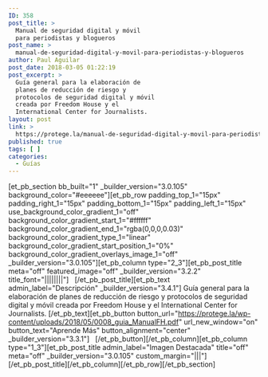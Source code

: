 ```yaml
---
ID: 358
post_title: >
  Manual de seguridad digital y móvil
  para periodistas y blogueros
post_name: >
  manual-de-seguridad-digital-y-movil-para-periodistas-y-blogueros
author: Paul Aguilar
post_date: 2018-03-05 01:22:19
post_excerpt: >
  Guía general para la elaboración de
  planes de reducción de riesgo y
  protocolos de seguridad digital y móvil
  creada por Freedom House y el
  International Center for Journalists.
layout: post
link: >
  https://protege.la/manual-de-seguridad-digital-y-movil-para-periodistas-y-blogueros/
published: true
tags: [ ]
categories:
  - Guías
---
```

[et_pb_section bb_built="1" \_builder\_version="3.0.105" background_color="#eeeeee"][et_pb_row padding_top_1="15px" padding_right_1="15px" padding_bottom_1="15px" padding_left_1="15px" use_background_color_gradient_1="off" background_color_gradient_start_1="#ffffff" background_color_gradient_end_1="rgba(0,0,0,0.03)" background_color_gradient_type_1="linear" background_color_gradient_start_position_1="0%" background_color_gradient_overlays_image_1="off" \_builder\_version="3.0.105"][et_pb_column type="2_3"][et_pb_post_title meta="off" featured_image="off" \_builder\_version="3.2.2" title_font="||||||||"]   [/et_pb_post_title][et_pb_text admin_label="Descripción" \_builder\_version="3.4.1"] Guía general para la elaboración de planes de reducción de riesgo y protocolos de seguridad digital y móvil creada por Freedom House y el International Center for Journalists. [/et_pb_text][et_pb_button button_url="https://protege.la/wp-content/uploads/2018/05/0008_guia_ManualFH.pdf" url_new_window="on" button_text="Aprende Más" button_alignment="center" \_builder\_version="3.3.1"]   [/et_pb_button][/et_pb_column][et_pb_column type="1_3"][et_pb_post_title admin_label="Imagen Destacada" title="off" meta="off" \_builder\_version="3.0.105" custom_margin="|||"]   [/et_pb_post_title][/et_pb_column][/et_pb_row][/et_pb_section]